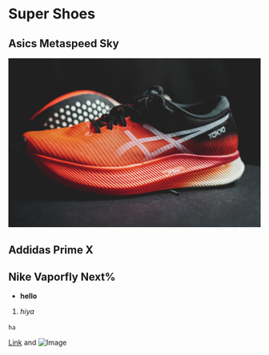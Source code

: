 # Super Shoes


## Asics Metaspeed Sky
![Image](asics-metaspeed-sky-feature.jpg)

## Addidas Prime X



## Nike Vaporfly Next%


- **hello**

1. _hiya_

`ha`


[Link](url) and ![Image](src)
```

